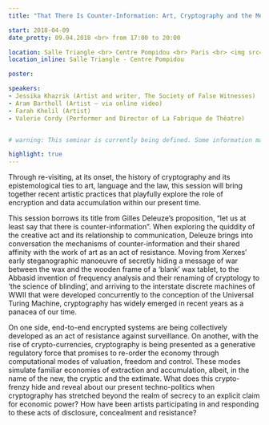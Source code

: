 ```yaml
---
title: "That There Is Counter-Information: Art, Cryptography and the Meta-Datification of Discourse"

start: 2018-04-09
date_pretty: 09.04.2018 <br> from 17:00 to 20:00

location: Salle Triangle <br> Centre Pompidou <br> Paris <br> <img src="/seminars/salletriangle.png" class="img-fluid"/>
location_inline: Salle Triangle - Centre Pompidou

poster:

speakers:
- Jessika Khazrik (Artist and writer, The Society of False Witnesses)
- Aram Bartholl (Artist – via online video)
- Farah Khelil (Artist)
- Valerie Cordy (Performer and Director of La Fabrique de Thêatre)


# warning: This seminar is currently being defined. Some information may change in the next days.

highlight: true
---
```


Through re-visiting, at its onset, the history of cryptography and its epistemological ties to art, language and the law, this session will bring together recent artistic practices that playfully explore the role of encryption and data accumulation within our present time. 


This session borrows its title from Gilles Deleuze’s proposition, “let us at least say that there is counter-information”. When exploring the quiddity of the creative act and its relationship to communication, Deleuze brings into conversation the mechanisms of counter-information and their shared affinity with the work of art as an act of resistance. Moving from Xerxes’ early steganographic manoeuvre of secretly hiding a message of war between the wax and the wooden frame of a ‘blank’ wax tablet, to the Abbasid invention of frequency analysis and their renaming of cryptology to ‘the science of blinding’, and arriving to the interstate discrete machines of WWII that were developed concurrently to the conception of the Universal Turing Machine, cryptography has widely emerged in recent years as a panacea of our time. 

On one side, end-to-end encrypted systems are being collectively developed as an act of resistance against surveillance. On another, with the rise of crypto-currencies, cryptography is being presented as a generative regulatory force that promises to re-order the economy through computational modes of valuation, freedom and control. These modes simulate familiar economies of extraction and accumulation, albeit, in the name of the new, the cryptic and the extimate. What does this crypto-frenzy hide and reveal about our present techno-politics when cryptography has stretched beyond the realm of secrecy to an explicit claim for economic power? How have been artists participating in and responding to these acts of disclosure, concealment and resistance? 